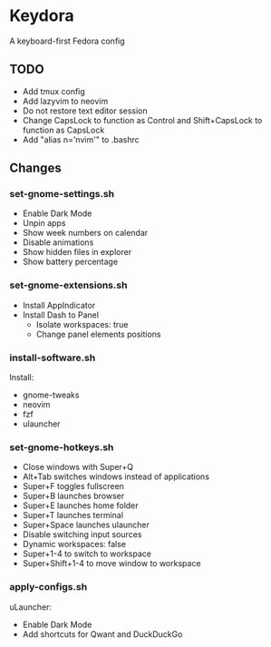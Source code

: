 # Keydora
A keyboard-first Fedora config

## TODO

- Add tmux config
- Add lazyvim to neovim
- Do not restore text editor session
- Change CapsLock to function as Control and Shift+CapsLock to function as CapsLock
- Add "alias n='nvim'" to .bashrc

## Changes

### set-gnome-settings.sh
- Enable Dark Mode
- Unpin apps
- Show week numbers on calendar
- Disable animations
- Show hidden files in explorer
- Show battery percentage

### set-gnome-extensions.sh
- Install AppIndicator
- Install Dash to Panel
  - Isolate workspaces: true
  - Change panel elements positions

### install-software.sh
Install:
- gnome-tweaks
- neovim
- fzf
- ulauncher

### set-gnome-hotkeys.sh
- Close windows with Super+Q
- Alt+Tab switches windows instead of applications
- Super+F toggles fullscreen
- Super+B launches browser
- Super+E launches home folder
- Super+T launches terminal
- Super+Space launches ulauncher
- Disable switching input sources
- Dynamic workspaces: false
- Super+1-4 to switch to workspace
- Super+Shift+1-4 to move window to workspace

### apply-configs.sh
uLauncher:
- Enable Dark Mode
- Add shortcuts for Qwant and DuckDuckGo
